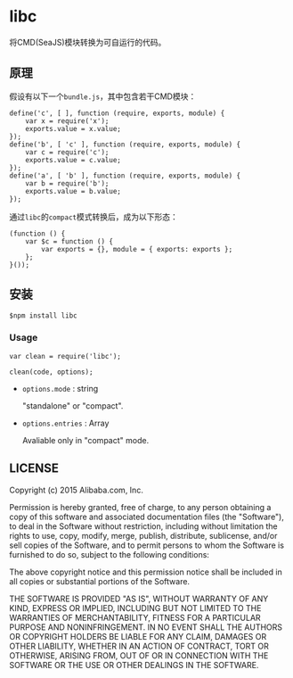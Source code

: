 # libc

将CMD(SeaJS)模块转换为可自运行的代码。

## 原理

假设有以下一个`bundle.js`，其中包含若干CMD模块：

	define('c', [ ], function (require, exports, module) {
		var x = require('x');
		exports.value = x.value;
	});
	define('b', [ 'c' ], function (require, exports, module) {
		var c = require('c');
		exports.value = c.value;
	});
	define('a', [ 'b' ], function (require, exports, module) {
		var b = require('b');
		exports.value = b.value;
	});

通过`libc`的`compact`模式转换后，成为以下形态：

	(function () {
		var $c = function () {
			var exports = {}, module = { exports: exports };
		};
	}());

## 安装

	$npm install libc

### Usage

	var clean = require('libc');
	
	clean(code, options);

+ `options.mode` : string

	"standalone" or "compact".
	
+ `options.entries` : Array

	Avaliable only in "compact" mode.
	
## LICENSE

Copyright (c) 2015 Alibaba.com, Inc.

Permission is hereby granted, free of charge, to any person obtaining a copy
of this software and associated documentation files (the "Software"), to deal
in the Software without restriction, including without limitation the rights
to use, copy, modify, merge, publish, distribute, sublicense, and/or sell
copies of the Software, and to permit persons to whom the Software is furnished
to do so, subject to the following conditions:

The above copyright notice and this permission notice shall be included in
all copies or substantial portions of the Software.

THE SOFTWARE IS PROVIDED "AS IS", WITHOUT WARRANTY OF ANY KIND,
EXPRESS OR IMPLIED, INCLUDING BUT NOT LIMITED TO THE WARRANTIES
OF MERCHANTABILITY, FITNESS FOR A PARTICULAR PURPOSE AND NONINFRINGEMENT.
IN NO EVENT SHALL THE AUTHORS OR COPYRIGHT HOLDERS BE LIABLE FOR ANY CLAIM,
DAMAGES OR OTHER LIABILITY, WHETHER IN AN ACTION OF CONTRACT, TORT OR OTHERWISE,
ARISING FROM, OUT OF OR IN CONNECTION WITH THE SOFTWARE OR THE USE OR OTHER
DEALINGS IN THE SOFTWARE.
